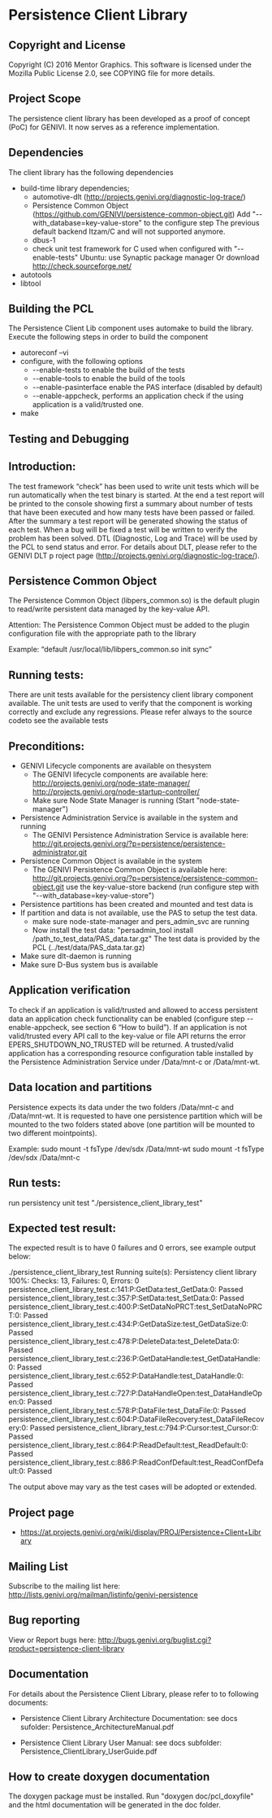 # Persistence Client Library

## Copyright and License
Copyright (C) 2016 Mentor Graphics. 
This software is licensed under the Mozilla Public License 2.0, see COPYING file for more details.

## Project Scope 
The persistence client library has been developed as a proof of concept (PoC) for GENIVI.
It now serves as a reference implementation.

## Dependencies
The client library has the following dependencies
* build-time library dependencies;
  * automotive-dlt (http://projects.genivi.org/diagnostic-log-trace/)
  * Persistence Common Object (https://github.com/GENIVI/persistence-common-object.git)
    Add "--with_database=key-value-store" to the configure step
    The previous default backend Itzam/C and will not supported anymore.
  * dbus-1
  *  check unit test framework for C used when configured with "--enable-tests"
     Ubuntu: use Synaptic package manager
     Or download http://check.sourceforge.net/
* autotools
* libtool

## Building the PCL
The Persistence Client Lib component uses automake to build the library.
Execute the following steps in order to build the component
* autoreconf –vi
* configure, with the following options
  * --enable-tests to enable the build of the tests
  * --enable-tools to enable the build of the tools
  * --enable-pasinterface enable the PAS interface (disabled by default)
  * --enable-appcheck, performs an application check if the using application is a valid/trusted one.
* make 

## Testing and Debugging

Introduction:
--------------
The test framework “check” has been used to write unit tests which will be run automatically
when the test binary is started. At the end a test report will be printed to the console
showing first a summary about number of tests that have been executed and how many
tests have been passed or failed. After the summary a test report will be generated showing
the status of each test. When a bug will be fixed a test will be written to verify the problem
has been solved.
DTL (Diagnostic, Log and Trace) will be used by the PCL to send status and error. For
details about DLT, please refer to the GENIVI DLT p roject page
(http://projects.genivi.org/diagnostic-log-trace/). 

Persistence Common Object
-------------------------------
The Persistence Common Object (libpers_common.so) is the default plugin to read/write persistent data managed by the key-value API.

Attention:
The Persistence Common Object must be added to the plugin configuration file with the 
appropriate path to the library

Example: “default /usr/local/lib/libpers_common.so init sync”

Running tests:
--------------
There are unit tests available for the persistency client library component available.
The unit tests are used to verify that the component is working correctly and exclude any
regressions. Please refer always to the source codeto see the available tests

Preconditions:
--------------
* GENIVI Lifecycle components are available on thesystem
  * The GENIVI lifecycle components are available here: 
     http://projects.genivi.org/node-state-manager/
     http://projects.genivi.org/node-startup-controller/
  * Make sure Node State Manager is running (Start "node-state-manager")
* Persistence Administration Service is available in the system and running
  * The GENIVI Persistence Administration Service is available here:
   http://git.projects.genivi.org/?p=persistence/persistence-administrator.git
* Persistence Common Object is available in the system
  * The GENIVI Persistence Common Object is available here:
   http://git.projects.genivi.org/?p=persistence/persistence-common-object.git
   use the key-value-store backend (run configure step with "--with_database=key-value-store")
* Persistence partitions has been created and mounted and test data is
* If partition and data is not available, use the PAS to setup the test data.
  * make sure node-state-manager and pers_admin_svc are running
  * Now install the test data:
   "persadmin_tool install /path_to_test_data/PAS_data.tar.gz"
   The test data is provided by the PCL (../test/data/PAS_data.tar.gz)
* Make sure dlt-daemon is running
* Make sure D-Bus system bus is available 

Application verification
--------------
To check if an application is valid/trusted and allowed to access persistent data an application check 
functionality can be enabled (configure step --enable-appcheck, see section 6 “How to build”).
If an application is not valid/trusted every API call to the key-value or file API returns the 
error EPERS_SHUTDOWN_NO_TRUSTED will be returned.
A trusted/valid application has a corresponding resource configuration table installed by the 
Persistence Administration Service under /Data/mnt-c or /Data/mnt-wt.

Data location and partitions
--------------
Persistence expects its data under the two folders /Data/mnt-c and /Data/mnt-wt.
It is requested to have one persistence partition which will be mounted to the two folders stated above (one partition will be mounted to two different mointpoints).

Example:
sudo mount -t fsType /dev/sdx /Data/mnt-wt
sudo mount -t fsType /dev/sdx /Data/mnt-c

Run tests:
--------------
run persistency unit test "./persistence_client_library_test" 

Expected test result:
--------------
The expected result is to have 0 failures and 0 errors, see example output below:

./persistence_client_library_test
Running suite(s): Persistency client library
100%: Checks: 13, Failures: 0, Errors: 0
persistence_client_library_test.c:141:P:GetData:test_GetData:0: Passed
persistence_client_library_test.c:357:P:SetData:test_SetData:0: Passed
persistence_client_library_test.c:400:P:SetDataNoPRCT:test_SetDataNoPRCT:0: Passed
persistence_client_library_test.c:434:P:GetDataSize:test_GetDataSize:0: Passed
persistence_client_library_test.c:478:P:DeleteData:test_DeleteData:0: Passed
persistence_client_library_test.c:236:P:GetDataHandle:test_GetDataHandle:0: Passed
persistence_client_library_test.c:652:P:DataHandle:test_DataHandle:0: Passed
persistence_client_library_test.c:727:P:DataHandleOpen:test_DataHandleOpen:0: Passed
persistence_client_library_test.c:578:P:DataFile:test_DataFile:0: Passed
persistence_client_library_test.c:604:P:DataFileRecovery:test_DataFileRecovery:0: Passed
persistence_client_library_test.c:794:P:Cursor:test_Cursor:0: Passed
persistence_client_library_test.c:864:P:ReadDefault:test_ReadDefault:0: Passed
persistence_client_library_test.c:886:P:ReadConfDefault:test_ReadConfDefault:0: Passed

The output above may vary as the test cases will be adopted or extended. 

## Project page
- https://at.projects.genivi.org/wiki/display/PROJ/Persistence+Client+Library

## Mailing List
Subscribe to the mailing list here: http://lists.genivi.org/mailman/listinfo/genivi-persistence

## Bug reporting
View or Report bugs here: http://bugs.genivi.org/buglist.cgi?product=persistence-client-library

## Documentation
For details about the Persistence Client Library, please refer to to following documents:

- Persistence Client Library Architecture Documentation:
  see docs sufolder: Persistence_ArchitectureManual.pdf

- Persistence Client Library User Manual: 
  see docs subfolder: Persistence_ClientLibrary_UserGuide.pdf

## How to create doxygen documentation
The doxygen package must be installed.
Run "doxygen doc/pcl_doxyfile" and the html documentation will be generated in the doc folder.
